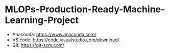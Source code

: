 # MLOPs-Production-Ready-Machine-Learning-Project

- Anaconda: https://www.anaconda.com/
- VS code: https://code.visualstudio.com/download/
- Git: https://git-scm.com/